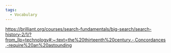 ```yaml
---
tags:
  - Vocabulary
---
```

https://brilliant.org/courses/search-fundamentals/big-search/search-history-2/1/?from_llp=technology#:~:text=the%20thirteenth%20century.-,Concordances,-require%20an%20astounding